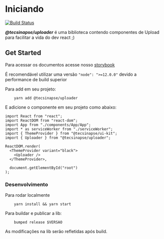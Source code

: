 # Iniciando

[![Build Status](https://travis-ci.org/tecsinapse/uploader.svg?branch=master)](https://travis-ci.org/tecsinapse/uploader)



***@tecsinapse/uploader*** é uma biblioteca contendo componentes de Upload para facilitar a vida do dev react ;)

## Get Started

Para acessar os documentos acesse nosso [storybook](https://github.com/tecsinapse/uploader)

É recomendável utilizar uma versão `"node": ">=12.0.0"` devido a performance de build superior

Para add em seu projeto:
```
    yarn add @tecsinapse/uploader
```

E adicione o componente em seu projeto como abaixo:

```
import React from "react";
import ReactDOM from "react-dom";
import App from "./components/App/App";
import * as serviceWorker from "./serviceWorker";
import { ThemeProvider } from "@tecsinapse/ui-kit";
import { Uploader } from "@tecsinapse/uploader";

ReactDOM.render(
  <ThemeProvider variant="black">
    <Uploader />
  </ThemeProvider>,

  document.getElementById("root")
);
```

### Desenvolvimento

Para rodar localmente
```
    yarn install && yarn start
```

Para buildar e publicar a lib:
```
    bumped release $VERSAO
```

As modificações na lib serão refletidas após build.
